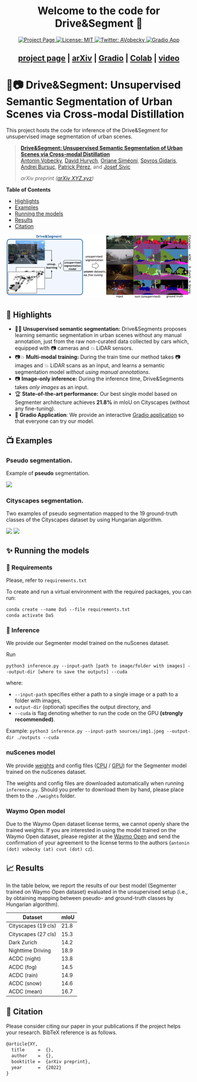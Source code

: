 <h1 align="center">Welcome to the code for Drive&Segment 👋</h1>

<p align="center">
 <a href="TBD">
    <img alt="Project Page" src="https://img.shields.io/badge/Project Page-Open-green.svg" target="_blank" />
  </a>
  <a href="https://github.com/kefranabg/readme-md-generator/blob/master/LICENSE">
    <img alt="License: MIT" src="https://img.shields.io/badge/license-MIT-yellow.svg" target="_blank" />
  </a>
  <a href="https://twitter.com/AVobecky">
    <img alt="Twitter: AVobecky" src="https://badgen.net/badge/icon/twitter?icon=twitter&label" target="_blank" />
  </a>
  <a href="https://huggingface.co/spaces/vobecant/DaS">
    <img alt="Gradio App" src="https://img.shields.io/badge/Gradio App-Open%20In%20Spaces-blue.svg" target="_blank" />
  </a>
</p>

<h2 align="center">
  <a href="#">project page</a> |
  <a href="#">arXiv</a> |
  <a href="https://huggingface.co/spaces/vobecant/DaS">Gradio</a> |
  <a href="https://colab.research.google.com/drive/126tBVYbt1s0STyv8DKhmLoHKpvWcv33H?usp=sharing">Colab</a> |
  <a href="https://www.youtube.com/watch?v=B9LK-Fxu7ao">video</a> 
</h2>

# 🚙📷 Drive&Segment: Unsupervised Semantic Segmentation of Urban Scenes via Cross-modal Distillation

This project hosts the code for inference of the Drive&Segment for unsupervised image segmentation of urban scenes.

> [**Drive&Segment: Unsupervised Semantic Segmentation of Urban Scenes via Cross-modal Distillation**](TBD)            
> [Antonin Vobecky](https://vobecant.github.io/), [David Hurych](https://scholar.google.com/citations?hl=en&user=XY1PVwYAAAAJ), [Oriane Siméoni](https://osimeoni.github.io/), [Spyros Gidaris](https://scholar.google.fr/citations?user=7atfg7EAAAAJ&hl=en), [Andrei Bursuc](https://abursuc.github.io/), [Patrick Pérez](https://ptrckprz.github.io/), and [Josef Sivic](https://people.ciirc.cvut.cz/~sivic/)
>
> *arXiv preprint ([arXiv XYZ.xyz](TBD))*

**Table of Contents**
- [Highlights](#-highlights)
- [Examples](#-examples)
- [Running the models](#-running-the-models)
- [Results](#-results)
- [Citation](#-citation)

![teaser](sources/teaser.png)

## 💫 Highlights

- 🚫🔬 **Unsupervised semantic segmentation:** Drive&Segments proposes learning semantic segmentation in urban scenes without any manual annotation, just from
the raw non-curated data collected by cars which, equipped with 📷 cameras and 💥 LiDAR sensors.
- 📷💥 **Multi-modal training:** During the train time our method takes 📷 images and 💥 LiDAR scans as an input, and
  learns a semantic segmentation model *without using manual annotations*.
- 📷 **Image-only inference:** During the inference time, Drive&Segments takes *only images* as an input.
- 🏆 **State-of-the-art performance:** Our best single model based on Segmenter architecture achieves **21.8%** in mIoU on
  Cityscapes (without any fine-tuning).
- 🚀 **Gradio Application**: We provide an interactive [Gradio application](https://huggingface.co/spaces/vobecant/DaS)
  so that everyone can try our model.

## 📺 Examples

### **Pseudo** segmentation.

Example of **pseudo** segmentation.

![](sources/video128_blend03_v2_10fps_640px_lanczos.gif)

### Cityscapes segmentation.

Two examples of pseudo segmentation mapped to the 19 ground-truth classes of the Cityscapes dataset by using Hungarian
algorithm.

![](sources/video_stuttgart00_remap_blended03_20fps_crop.gif)
![](sources/video_stuttgart01_remap_blended03_20fps_crop2.gif)

## ✨ Running the models

### 📝 Requirements

Please, refer to `requirements.txt`

To create and run a virtual environment with the required packages, you can run:
```
conda create --name DaS --file requirements.txt
conda activate DaS
```

### 🚀 Inference

We provide our Segmenter model trained on the nuScenes dataset.

Run

```
python3 inference.py --input-path [path to image/folder with images] --output-dir [where to save the outputs] --cuda
```

where:

- `--input-path` specifies either a path to a single image or a path to a folder with images,
- `output-dir` (optional) specifies the output directory, and
- `--cuda` is flag denoting whether to run the code on the GPU **(strongly recommended)**.

Example: `python3 inference.py --input-path sources/img1.jpeg --output-dir ./outputs --cuda`

### nuScenes model

We provide [weights](https://data.ciirc.cvut.cz/public/projects/2022DriveAndSegment/segmenter_nusc.pth) and config
files ([CPU](https://data.ciirc.cvut.cz/public/projects/2022DriveAndSegment/segmenter_nusc.pth_variant.yml)
/ [GPU](https://data.ciirc.cvut.cz/public/projects/2022DriveAndSegment/segmenter_nusc.pth_variant_gpu.yml)) for the
Segmenter model trained on the nuScenes dataset.

The weights and config files are downloaded automatically when running `inference.py`. Should you prefer to download
them by hand, please place them to the `./weights` folder.

### Waymo Open model

Due to the Waymo Open dataset license terms, we cannot openly share the trained weights. If you are interested in using
the model trained on the Waymo Open dataset, please register at
the [Waymo Open](https://waymo.com/intl/en_us/dataset-download-terms/) and send the confirmation of your agreement to
the license terms to the authors (`antonin (dot) vobecky (at) cvut (dot) cz`).

## 📈 Results
In the table below, we report the results of our best model (Segmenter trained on Waymo Open dataset) evaluated in the unsupervised setup (i.e., by obtaining mapping between pseudo- and ground-truth classes by Hungarian algorithm).

| Dataset  | mIoU |
| ------------- | ------------- |
| Cityscapes (19 cls)  | 21.8  |
| Cityscapes (27 cls)  | 15.3  |
| Dark Zurich  | 14.2  |
| Nighttime Driving  | 18.9  |
| ACDC (night)  | 13.8 |
| ACDC (fog)  | 14.5 |
| ACDC (rain)  | 14.9 |
| ACDC (snow)  | 14.6 |
| ACDC (mean)   | 16.7  |

## 📖 Citation
Please consider citing our paper in your publications if the project helps your research. BibTeX reference is as follows.
```
@article{XY,
  title     =  {},
  author    =  {},
  booktitle =  {arXiv preprint},
  year      =  {2022}
}
